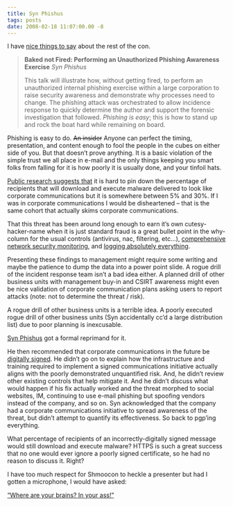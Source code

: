 ```yaml
---
title: Syn Phishus
tags: posts
date: 2008-02-18 11:07:00.00 -8
---
```

I have [nice things to say](/shmoocon-2008) about the rest of the con.

> **Baked not Fired: Performing an Unauthorized Phishing Awareness Exercise**
> _Syn Phishus_
>
> This talk will illustrate how, without getting fired, to perform an unauthorized internal phishing exercise within a large corporation to raise security awareness and demonstrate why processes need to change. The phishing attack was orchestrated to allow incidence response to quickly determine the author and support the forensic investigation that followed. _Phishing is easy_; this is how to stand up and rock the boat hard while remaining on board.

Phishing is easy to do. ~~An insider~~ Anyone can perfect the timing, presentation, and content enough to fool the people in the cubes on either side of you. But that doesn’t prove anything. It is a basic violation of the simple trust we all place in e-mail and the only things keeping you smart folks from falling for it is how poorly it is usually done, and your tinfoil hats.

[Public research suggests that](http://www.scientis.com/Security/Phishing.html) it is hard to pin down the percentage of recipients that will download and execute malware delivered to look like corporate communications but it is somewhere between 5% and 30%. If I was in corporate communications I would be disheartened – that is the same cohort that actually skims corporate communications.

That this threat has been around long enough to earn it’s own cutesy-hacker-name when it is just standard fraud is a great bullet point in the why-column for the usual controls (antivirus, nac, filtering, etc…), [comprehensive network security monitoring](http://taosecurity.blogspot.com/2007/12/does-failure-sell.html), and [logging absolutely everything](http://www.loganalysis.org/).

Presenting these findings to management might require some writing and maybe the patience to dump the data into a power point slide. A rogue drill of the incident response team isn’t a bad idea either. A planned drill of other business units with management buy-in and CSIRT awareness might even be nice validation of corporate communication plans asking users to report attacks (note: not to determine the threat / risk).

A rogue drill of other business units is a terrible idea. A poorly executed rogue drill of other business units (Syn accidentally cc’d a large distribution list) due to poor planning is inexcusable.

[Syn Phishus](http://www.linkedin.com/pub/5/038/14A) got a formal reprimand for it.

He then recommended that corporate communications in the future be [digitally signed](http://www.pgp.com/). He didn’t go on to explain how the infrastructure and training required to implement a signed communications initiative actually aligns with the poorly demonstrated unquantified risk. And, he didn’t review other existing controls that help mitigate it. And he didn’t discuss what would happen if his fix actually worked and the threat morphed to social websites, IM, continuing to use e-mail phishing but spoofing vendors instead of the company, and so on. Syn acknowledged that the company had a corporate communications initiative to spread awareness of the threat, but didn’t attempt to quantify its effectiveness. So back to pgp’ing everything.

What percentage of recipients of an incorrectly-digitally signed message would still download and execute malware? HTTPS is such a great success that no one would ever ignore a poorly signed certificate, so he had no reason to discuss it. Right?

I have too much respect for Shmoocon to heckle a presenter but had I gotten a microphone, I would have asked:

[“Where are your brains? In your ass!”](http://www.moviewavs.com/Movies/Hackers.html")